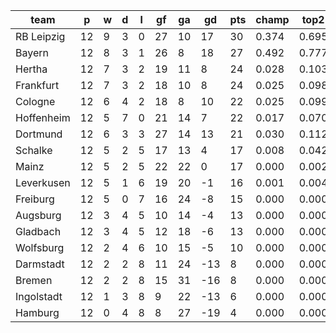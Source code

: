 |    team    | p  | w | d | l | gf | ga | gd  | pts | champ | top2  | top3  | top4  |  5-7  | bot4  | bot3  | bot2  |
|------------|----|---|---|---|----|----|-----|-----|-------|-------|-------|-------|-------|-------|-------|-------|
| RB Leipzig | 12 | 9 | 3 | 0 | 27 | 10 |  17 |  30 | 0.374 | 0.695 | 0.842 | 0.918 | 0.075 | 0.000 | 0.000 | 0.000|
| Bayern     | 12 | 8 | 3 | 1 | 26 |  8 |  18 |  27 | 0.492 | 0.777 | 0.890 | 0.947 | 0.049 | 0.000 | 0.000 | 0.000|
| Hertha     | 12 | 7 | 3 | 2 | 19 | 11 |   8 |  24 | 0.028 | 0.103 | 0.239 | 0.396 | 0.399 | 0.000 | 0.000 | 0.000|
| Frankfurt  | 12 | 7 | 3 | 2 | 18 | 10 |   8 |  24 | 0.025 | 0.098 | 0.227 | 0.375 | 0.412 | 0.000 | 0.000 | 0.000|
| Cologne    | 12 | 6 | 4 | 2 | 18 |  8 |  10 |  22 | 0.025 | 0.099 | 0.231 | 0.370 | 0.411 | 0.000 | 0.000 | 0.000|
| Hoffenheim | 12 | 5 | 7 | 0 | 21 | 14 |   7 |  22 | 0.017 | 0.070 | 0.168 | 0.295 | 0.424 | 0.000 | 0.000 | 0.000|
| Dortmund   | 12 | 6 | 3 | 3 | 27 | 14 |  13 |  21 | 0.030 | 0.112 | 0.260 | 0.416 | 0.398 | 0.000 | 0.000 | 0.000|
| Schalke    | 12 | 5 | 2 | 5 | 17 | 13 |   4 |  17 | 0.008 | 0.042 | 0.117 | 0.218 | 0.408 | 0.000 | 0.000 | 0.000|
| Mainz      | 12 | 5 | 2 | 5 | 22 | 22 |   0 |  17 | 0.000 | 0.002 | 0.009 | 0.021 | 0.130 | 0.035 | 0.013 | 0.002|
| Leverkusen | 12 | 5 | 1 | 6 | 19 | 20 |  -1 |  16 | 0.001 | 0.004 | 0.015 | 0.036 | 0.178 | 0.022 | 0.006 | 0.002|
| Freiburg   | 12 | 5 | 0 | 7 | 16 | 24 |  -8 |  15 | 0.000 | 0.000 | 0.001 | 0.003 | 0.028 | 0.169 | 0.078 | 0.031|
| Augsburg   | 12 | 3 | 4 | 5 | 10 | 14 |  -4 |  13 | 0.000 | 0.000 | 0.001 | 0.002 | 0.030 | 0.155 | 0.071 | 0.026|
| Gladbach   | 12 | 3 | 4 | 5 | 12 | 18 |  -6 |  13 | 0.000 | 0.000 | 0.001 | 0.005 | 0.048 | 0.113 | 0.047 | 0.016|
| Wolfsburg  | 12 | 2 | 4 | 6 | 10 | 15 |  -5 |  10 | 0.000 | 0.000 | 0.000 | 0.001 | 0.009 | 0.314 | 0.173 | 0.075|
| Darmstadt  | 12 | 2 | 2 | 8 | 11 | 24 | -13 |   8 | 0.000 | 0.000 | 0.000 | 0.000 | 0.001 | 0.664 | 0.474 | 0.276|
| Bremen     | 12 | 2 | 2 | 8 | 15 | 31 | -16 |   8 | 0.000 | 0.000 | 0.000 | 0.000 | 0.000 | 0.811 | 0.661 | 0.453|
| Ingolstadt | 12 | 1 | 3 | 8 |  9 | 22 | -13 |   6 | 0.000 | 0.000 | 0.000 | 0.000 | 0.000 | 0.795 | 0.633 | 0.415|
| Hamburg    | 12 | 0 | 4 | 8 |  8 | 27 | -19 |   4 | 0.000 | 0.000 | 0.000 | 0.000 | 0.000 | 0.922 | 0.843 | 0.703|
